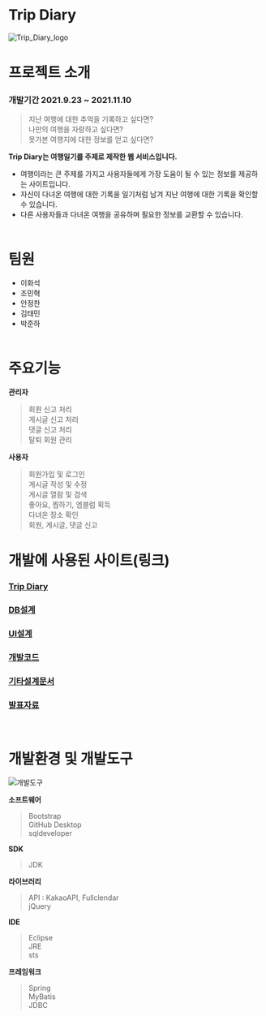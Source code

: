 # Trip Diary 

![Trip_Diary_logo](https://user-images.githubusercontent.com/88276563/147346116-c4fe43ca-2b06-4770-b6a4-f7417e98a39b.png)

# 프로젝트 소개
### 개발기간 2021.9.23 ~ 2021.11.10 

> 지난 여행에 대한 추억을 기록하고 싶다면?<br>
> 나만의 여행을 자랑하고 싶다면?<br>
> 못가본 여행지에 대한 정보를 얻고 싶다면?

 **Trip Diary는 여행일기를 주제로 제작한 웹 서비스입니다.**
 * 여행이라는 큰 주제를 가지고 사용자들에게 가장 도움이 될 수 있는 정보를 제공하는 사이트입니다.
 * 자신이 다녀온 여행에 대한 기록을 일기처럼 남겨 지난 여행에 대한 기록을 확인할 수 있습니다.
 * 다른 사용자들과 다녀온 여행을 공유하며 필요한 정보를 교환할 수 있습니다.
<br><br>

# 팀원
- 이화석
- 조민혁
- 안정찬
- 김태민
- 박준하
<br><br>

# 주요기능
**관리자**
> 회원 신고 처리<br>
> 게시글 신고 처리<br>
> 댓글 신고 처리<br>
> 탈퇴 회원 관리<br>

**사용자**
> 회원가입 및 로그인<br>
> 게시글 작성 및 수정<br>
> 게시글 열람 및 검색<br>
> 좋아요, 찜하기, 엠블럼 획득<br>
> 다녀온 장소 확인<br>
> 회원, 게시글, 댓글 신고<br>

# 개발에 사용된 사이트(링크)
### [Trip Diary](http://cmh93.synology.me:49158/main)
### [DB설계](https://www.erdcloud.com/d/fKvpacZ6HFLBX5C2S)
### [UI설계](https://ovenapp.io/view/HCQC9wnUpKLxnmZfDU1sIZyLpJroaMEH/)
### [개발코드](https://github.com/ghktjr960/TripDiaryTeam)
### [기타설계문서](https://github.com/ghktjr960/TripDiary)
### [발표자료](https://docs.google.com/presentation/d/1sP1d0vG8pp4Txwh2A_AsKIe3wMnhdOGct6V3qYySQYA/edit#slide=id.p1)
<br>

# 개발환경 및 개발도구
![개발도구](https://user-images.githubusercontent.com/88276563/147345653-e90e4b6c-bd66-46d6-a22e-babbc0858a6e.png)

**소프트웨어**
> Bootstrap<br>
> GitHub Desktop<br>
> sqldeveloper<br>

**SDK**
> JDK

**라이브러리**
> API : KakaoAPI, Fullclendar<br>
> jQuery


**IDE**
> Eclipse<br>
> JRE<br>
> sts

**프레임워크**
> Spring<br>
> MyBatis<br>
> JDBC
